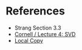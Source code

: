 # References

* Strang Section 3.3
* [Cornell / Lecture 4: SVD](http://www.cs.cornell.edu/courses/cs322/2008sp/stuff/TrefethenBau_Lec4_SVD.pdf)
* [Local Copy](file:///Users/aimeebarciauskas/Desktop/brushups/maths/SVD.pdf)
